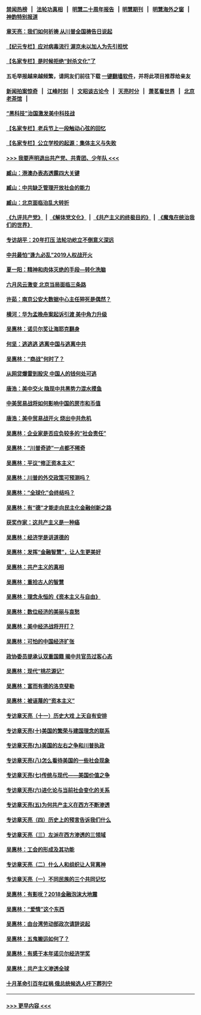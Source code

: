 #### [禁闻热榜](热点新闻.md?=0)  &nbsp;&nbsp;|&nbsp;&nbsp; [法轮功真相](https://github.com/gfw-breaker/truth/blob/master/README.md?=0) &nbsp;&nbsp;|&nbsp;&nbsp; [明慧二十周年报告](https://github.com/gfw-breaker/mh-reports/blob/master/README.md?=0) &nbsp;&nbsp;|&nbsp;&nbsp;[明慧期刊](https://github.com/gfw-breaker/mh-qikan) &nbsp;&nbsp;|&nbsp;&nbsp; [明慧海外之窗](https://github.com/gfw-breaker/mh-news/blob/master/README.md?=0) &nbsp;&nbsp;|&nbsp;&nbsp; [神韵特别报道](https://github.com/gfw-breaker/mh-news/blob/master/shenyun.md?=0)
#### [章天亮：我们如何祈祷 从川普全国祷告日说起](../pages/nsc423/n11944627.md?t=03181502) 
#### [【纪元专栏】应对病毒流行 渥京未以加人为先引担忧](../pages/nsc423/n11875714.md?t=03181502) 
#### [【名家专栏】是时候拒绝“封杀文化”了](../pages/nsc423/n11814093.md?t=03181502) 
#### 五毛举报越来越频繁，请网友们前往下载 [一键翻墙软件](https://github.com/gfw-breaker/ssr-accounts)，并将此项目推荐给亲友
#### [新闻拍案惊奇](https://github.com/gfw-breaker/banned-news/blob/master/pages/link4.md) &nbsp;&nbsp;|&nbsp;&nbsp; [江峰时刻](https://github.com/gfw-breaker/banned-news/blob/master/pages/link4.md) &nbsp;&nbsp;|&nbsp;&nbsp; [文昭谈古论今](https://github.com/gfw-breaker/banned-news/blob/master/pages/link4.md) &nbsp;&nbsp;|&nbsp;&nbsp; [天亮时分](https://github.com/gfw-breaker/banned-news/blob/master/pages/link4.md) &nbsp;&nbsp;|&nbsp;&nbsp; [萧茗看世界](https://github.com/gfw-breaker/banned-news/blob/master/pages/link4.md) &nbsp;&nbsp;|&nbsp;&nbsp; [北京老茶馆](https://github.com/gfw-breaker/banned-news/blob/master/pages/link4.md) &nbsp;&nbsp;|&nbsp;&nbsp; 
#### [“黑科技”治国激发美中科技战](../pages/nsc423/n11638056.md?t=03181502) 
#### [【名家专栏】老兵节上一段触动心弦的回忆](../pages/nsc423/n11646016.md?t=03181502) 
#### [【名家专栏】公立学校的起源：集体主义与失败](../pages/nsc423/n11601833.md?t=03181502) 
#### [>>> 我要声明退出共产党、共青团、少年队 <<<](https://github.com/begood0513/goodnews/blob/master/quit/letter.md) 
#### [臧山：港澳办表态透露四大关键](../pages/nsc423/n11421628.md?t=03181502) 
#### [臧山：中共缺乏管理开放社会的能力](../pages/nsc423/n11407457.md?t=03181502) 
#### [臧山：北京面临治乱大转折](../pages/nsc423/n11406895.md?t=03181502) 
#### [《九评共产党》](https://github.com/begood0513/9ping.md/blob/master/README.md) &nbsp;|&nbsp; [《解体党文化》](../../../../jtdwh.md/blob/master/README.md)  &nbsp;|&nbsp; [《共产主义的终极目的》](../../../../gczydzjmd.md/blob/master/README.md) &nbsp;|&nbsp; [《魔鬼在统治我们的世界》](../../../../mgztzwmdsj.md/blob/master/README.md) 
#### [专访胡平：20年打压 法轮功屹立不倒意义深远](../pages/nsc423/n11398800.md?t=03181502) 
#### [中共最怕“逢九必乱”2019人权战开火](../pages/nsc423/n11385248.md?t=03181502) 
#### [夏一阳：精神和肉体灭绝的手段—转化洗脑](../pages/nsc423/n11368250.md?t=03181502) 
#### [六月风云激变 北京当局面临三条路](../pages/nsc423/n11313668.md?t=03181502) 
#### [许茹：南京公安大数据中心主任猝死是偶然？](../pages/nsc423/n11064744.md?t=03181502) 
#### [横河：华为孟晚舟案起诉引渡 美中角力升级](../pages/nsc423/n11027230.md?t=03181502) 
#### [吴惠林：诺贝尔奖让海耶克翻身](../pages/nsc423/n10890049.md?t=03181502) 
#### [何坚：逃逃逃 逃离中国与逃离中共](../pages/nsc423/n10592891.md?t=03181502) 
#### [吴惠林：“商战”何时了？](../pages/nsc423/n10573558.md?t=03181502) 
#### [从网贷爆雷到股灾 中国人的钱何处可逃](../pages/nsc423/n10572800.md?t=03181502) 
#### [唐浩：美中交火 隐现中共黑势力混水摸鱼](../pages/nsc423/n10544040.md?t=03181502) 
#### [中美贸易战将如何影响中国的房市和币值](../pages/nsc423/n10543697.md?t=03181502) 
#### [唐浩：美中贸易战开火 烧出中共危机](../pages/nsc423/n10540126.md?t=03181502) 
#### [吴惠林：企业家是否应负较多的“社会责任”](../pages/nsc423/n10535022.md?t=03181502) 
#### [吴惠林：“川普奇迹”一点都不稀奇](../pages/nsc423/n10512808.md?t=03181502) 
#### [吴惠林：平议“修正资本主义”](../pages/nsc423/n10495724.md?t=03181502) 
#### [吴惠林：川普的外交政策可预测吗？](../pages/nsc423/n10462387.md?t=03181502) 
#### [吴惠林：“全球化”会终结吗？](../pages/nsc423/n10452838.md?t=03181502) 
#### [吴惠林：有“德”才能走向民主化金融创新之路](../pages/nsc423/n10432292.md?t=03181502) 
#### [获奖作家：这共产主义是一种癌](../pages/nsc423/n10431541.md?t=03181502) 
#### [吴惠林：经济学是讲道德的](../pages/nsc423/n10398014.md?t=03181502) 
#### [吴惠林：发挥“金融智慧”，让人生更美好](../pages/nsc423/n10375019.md?t=03181502) 
#### [吴惠林：共产主义的真相](../pages/nsc423/n10351394.md?t=03181502) 
#### [吴惠林：重拾古人的智慧](../pages/nsc423/n10337691.md?t=03181502) 
#### [吴惠林：理念永恒的《资本主义与自由》](../pages/nsc423/n10316274.md?t=03181502) 
#### [吴惠林：数位经济的美丽与哀愁](../pages/nsc423/n10292946.md?t=03181502) 
#### [吴惠林：美中经济战将开打？](../pages/nsc423/n10258825.md?t=03181502) 
#### [吴惠林：可怕的中国经济扩张](../pages/nsc423/n10219147.md?t=03181502) 
#### [政协委员提承认双重国籍 揭中共官员过客心态](../pages/nsc423/n10208809.md?t=03181502) 
#### [吴惠林：现代“桃花源记”](../pages/nsc423/n10185234.md?t=03181502) 
#### [吴惠林：富而有德的洛克斐勒](../pages/nsc423/n10142264.md?t=03181502) 
#### [吴惠林：被诬蔑的“资本主义”](../pages/nsc423/n10124816.md?t=03181502) 
#### [专访章天亮（十一）历史大戏 上天自有安排](../pages/nsc423/n10094905.md?t=03181502) 
#### [专访章天亮(十)美国的繁荣与建国理念的联系](../pages/nsc423/n10094899.md?t=03181502) 
#### [专访章天亮(九)美国的左右之争和川普执政](../pages/nsc423/n10094889.md?t=03181502) 
#### [专访章天亮(八)怎么看待美国的一些社会现象](../pages/nsc423/n10094857.md?t=03181502) 
#### [专访章天亮(七)传统与现代——美国价值之争](../pages/nsc423/n10093140.md?t=03181502) 
#### [专访章天亮(六)进化论与当前社会变化的关系](../pages/nsc423/n10092036.md?t=03181502) 
#### [专访章天亮(五)为何共产主义在西方不断渗透](../pages/nsc423/n10083620.md?t=03181502) 
#### [专访章天亮（四）历史上的预言告诉我们什么](../pages/nsc423/n10083606.md?t=03181502) 
#### [专访章天亮（三）左派在西方渗透的三领域](../pages/nsc423/n10081115.md?t=03181502) 
#### [吴惠林：工会的形成及其功能](../pages/nsc423/n10080633.md?t=03181502) 
#### [专访章天亮（二）什么人和组织让人背离神](../pages/nsc423/n10076637.md?t=03181502) 
#### [专访章天亮（一）不同民族的三个共同记忆](../pages/nsc423/n10074188.md?t=03181502) 
#### [吴惠林：有影呒？2018金融泡沫大地震](../pages/nsc423/n10040534.md?t=03181502) 
#### [吴惠林：“爱情”这个东西](../pages/nsc423/n10019423.md?t=03181502) 
#### [吴惠林：由台湾劳动部政次请辞说起](../pages/nsc423/n9979679.md?t=03181502) 
#### [吴惠林：五鬼搬运如何了？](../pages/nsc423/n9925338.md?t=03181502) 
#### [吴惠林：有感于本年诺贝尔经济学奖](../pages/nsc423/n9871883.md?t=03181502) 
#### [吴惠林：共产主义渗透全球](../pages/nsc423/n9812748.md?t=03181502) 
#### [十月革命引百年红祸 俄总统候选人吁下葬列宁](../pages/nsc423/n9810182.md?t=03181502) 

----
#### [ >>> 更早内容 <<< ](../indexes/nsc423-earlier.md)
